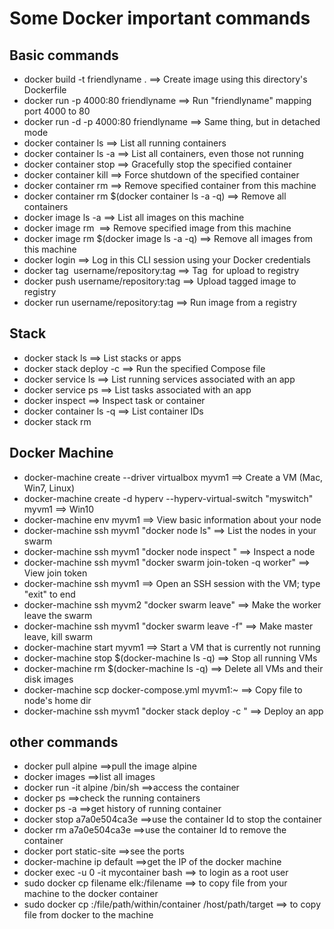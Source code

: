 # Some Docker important commands 

## Basic commands
* docker build -t friendlyname .   ==> Create image using this directory's Dockerfile
* docker run -p 4000:80 friendlyname  ==> Run "friendlyname" mapping port 4000 to 80
* docker run -d -p 4000:80 friendlyname         ==> Same thing, but in detached mode
* docker container ls                                ==> List all running containers
* docker container ls -a             ==> List all containers, even those not running
* docker container stop <hash>           ==> Gracefully stop the specified container
* docker container kill <hash>         ==> Force shutdown of the specified container
* docker container rm <hash>        ==> Remove specified container from this machine
* docker container rm $(docker container ls -a -q)         ==> Remove all containers
* docker image ls -a                             ==> List all images on this machine
* docker image rm <image id>            ==> Remove specified image from this machine
* docker image rm $(docker image ls -a -q)   ==> Remove all images from this machine
* docker login             ==> Log in this CLI session using your Docker credentials
* docker tag <image> username/repository:tag  ==> Tag <image> for upload to registry
* docker push username/repository:tag            ==> Upload tagged image to registry
* docker run username/repository:tag                   ==> Run image from a registry

## Stack
* docker stack ls                                            ==> List stacks or apps
* docker stack deploy -c <composefile> <appname>  ==> Run the specified Compose file
* docker service ls                 ==> List running services associated with an app
* docker service ps <service>                  ==> List tasks associated with an app
* docker inspect <task or container>                   ==> Inspect task or container
* docker container ls -q                                      ==> List container IDs
* docker stack rm <appname> 

## Docker Machine
* docker-machine create --driver virtualbox myvm1 ==> Create a VM (Mac, Win7, Linux)
* docker-machine create -d hyperv --hyperv-virtual-switch "myswitch" myvm1 ==> Win10
* docker-machine env myvm1                ==> View basic information about your node
* docker-machine ssh myvm1 "docker node ls"         ==> List the nodes in your swarm
* docker-machine ssh myvm1 "docker node inspect <node ID>"        ==> Inspect a node
* docker-machine ssh myvm1 "docker swarm join-token -q worker"   ==> View join token
* docker-machine ssh myvm1   ==> Open an SSH session with the VM; type "exit" to end
* docker-machine ssh myvm2 "docker swarm leave"  ==> Make the worker leave the swarm
* docker-machine ssh myvm1 "docker swarm leave -f" ==> Make master leave, kill swarm
* docker-machine start myvm1            ==> Start a VM that is currently not running
* docker-machine stop $(docker-machine ls -q)               ==> Stop all running VMs
* docker-machine rm $(docker-machine ls -q) ==> Delete all VMs and their disk images
* docker-machine scp docker-compose.yml myvm1:~     ==> Copy file to node's home dir
* docker-machine ssh myvm1 "docker stack deploy -c <file> <app>"   ==> Deploy an app

## other commands
* docker pull alpine      ==>pull the image alpine
* docker images    ==>list all images
* docker run -it alpine /bin/sh   ==>access the container
* docker ps   ==>check the running containers 
* docker ps -a   ==>get history of running container
* docker stop a7a0e504ca3e  ==>use the container Id to stop the container
* docker rm   a7a0e504ca3e  ==>use the container Id to remove the container
* docker port static-site   ==>see the ports
* docker-machine ip default   ==>get the IP of the docker machine
* docker exec -u 0 -it mycontainer bash  ==> to login as a root user
* sudo docker cp filename elk:/filename  ==> to copy file from your machine to the docker container
* sudo docker cp <containerId>:/file/path/within/container /host/path/target ==> to copy file from docker to the machine 
